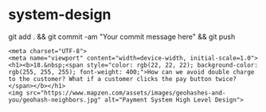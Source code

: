 # system-design
git add . && git commit -am "Your commit message here" && git push

    <meta charset="UTF-8">
    <meta name="viewport" content="width=device-width, initial-scale=1.0">
    <h1><b>18.&nbsp;<span style="color: rgb(22, 22, 22); background-color: rgb(255, 255, 255); font-weight: 400;">How can we avoid double charge to the customer? What if a customer clicks the pay button twice?</span></b></h1>
    <img src="https://www.mapzen.com/assets/images/geohashes-and-you/geohash-neighbors.jpg" alt="Payment System High Level Design">



